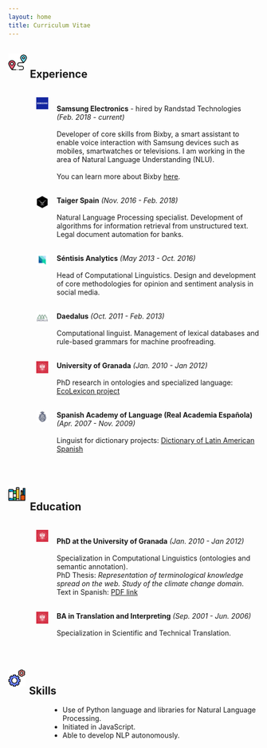 ```yaml
---
layout: home
title: Curriculum Vitae
---
```



[comment]: Experience

<br />
<img src = 'assets/pins.svg' style="float:left;width:2.3rem;margin-right:0.4rem"/> 
<h2>Experience</h2>
<br />


<img src = 'assets/companies/samsung.png' style="float:left;width:1.5rem;margin-right:0.3rem;margin-left:56px"/>
<p style="margin-left:97px;">
	<b>Samsung Electronics</b> - hired by Randstad Technologies <i>(Feb. 2018 - current)</i><br /><br />
	Developer of core skills from Bixby, a smart assistant to enable voice interaction with Samsung devices such as mobiles, smartwatches or televisions. I am working in the area of Natural Language Understanding (NLU). 
	<br/><br/>
	You can learn more about Bixby <a href="https://bixbydevelopers.com" target="_blank">here</a>.
	<br/><br/>
</p>


<img src = 'assets/companies/taiger.png' style="float:left;width:1.5rem;margin-right:0.3rem;margin-left:56px"/>
<p style="margin-left:97px;">
	<b>Taiger Spain</b> <i>(Nov. 2016 - Feb. 2018)</i><br /><br />
	Natural Language Processing specialist. Development of algorithms for information retrieval from unstructured text. Legal document automation for banks.
	<br/><br/>
</p>


<img src = 'assets/companies/sentisis.png' style="float:left;width:1.5rem;margin-right:0.3rem;margin-left:56px"/>
<p style="margin-left:97px;">
	<b>Séntisis Analytics</b> <i>(May 2013 - Oct. 2016)</i><br /><br />
	Head of Computational Linguistics. Design and development of core methodologies for opinion and sentiment analysis in social media.
	<br/><br/>
</p>


<img src = 'assets/companies/daedalus.jpeg' style="float:left;width:1.5rem;margin-right:0.3rem;margin-left:56px"/>
<p style="margin-left:97px;">
	<b>Daedalus</b> <i>(Oct. 2011 - Feb. 2013)</i><br /><br />
	Computational linguist. Management of lexical databases and rule-based grammars for machine proofreading.
	<br/><br/>
</p>


<img src = 'assets/companies/ugr.png' style="float:left;width:1.5rem;margin-right:0.3rem;margin-left:56px"/>
<p style="margin-left:97px;">
	<b>University of Granada</b> <i>(Jan. 2010 - Jan 2012)</i><br /><br />
	PhD research in ontologies and specialized language: <a href="http://ecolexicon.ugr.es/en/index.htm" target="_blank">EcoLexicon project</a>
	<br/><br/>
</p>

<img src = 'assets/companies/rae.jpeg' style="float:left;width:1.5rem;margin-right:0.3rem;margin-left:56px"/>
<p style="margin-left:97px;">
	<b>Spanish Academy of Language (Real Academia Española)</b> <i>(Apr. 2007 - Nov. 2009)</i><br /><br />
	Linguist for dictionary projects: <a href="http://lema.rae.es/damer/" target="_blank">Dictionary of Latin American Spanish</a>
	<br/><br/>
</p>
<br />



[comment]: Education

<br />
<img src = 'assets/libro.png' style="float:left;width:2.1rem;margin-right:0.6rem"/> 
<h2>Education</h2>
<br />


<img src = 'assets/companies/ugr.png' style="float:left;width:1.5rem;margin-right:0.3rem;margin-left:56px"/>
<p style="margin-left:97px;">
	<b>PhD at the University of Granada</b> <i>(Jan. 2010 - Jan 2012)</i><br /><br />
	Specialization in Computational Linguistics (ontologies and semantic annotation). <br />PhD Thesis: <i>Representation of terminological knowledge spread on the web. Study of the climate change domain</i>. Text in Spanish: <a href="https://www.google.com/url?sa=t&rct=j&q=&esrc=s&source=web&cd=1&ved=2ahUKEwiRgejS7NHoAhWGxoUKHZcMD0sQFjAAegQIAxAB&url=https%3A%2F%2Fhera.ugr.es%2Ftesisugr%2F20745539.pdf&usg=AOvVaw3jbJ-I166fkwMiQRaWv0i9" target="_blank">PDF link</a>
	<br/><br/>
</p>

<img src = 'assets/companies/ugr.png' style="float:left;width:1.5rem;margin-right:0.3rem;margin-left:56px"/>
<p style="margin-left:97px;">
	<b>BA in Translation and Interpreting</b> <i>(Sep. 2001 - Jun. 2006)</i><br /><br />
	Specialization in Scientific and Technical Translation.
	<br/><br/>
</p>
<br />



[comment]: Skills

<br />
<img src = 'assets/mecanica.png' style="float:left;width:2.1rem;margin-right:0.5rem"/> 
<h2>Skills</h2>

<ul style="list-style-type:disc;margin-left:85px;">
  <li>Use of Python language and libraries for Natural Language Processing.</li>
  <li>Initiated in JavaScript.</li>
  <li>Able to develop NLP autonomously.</li>
</ul>
<br />
<br />
<br />
<br /><br /><br />